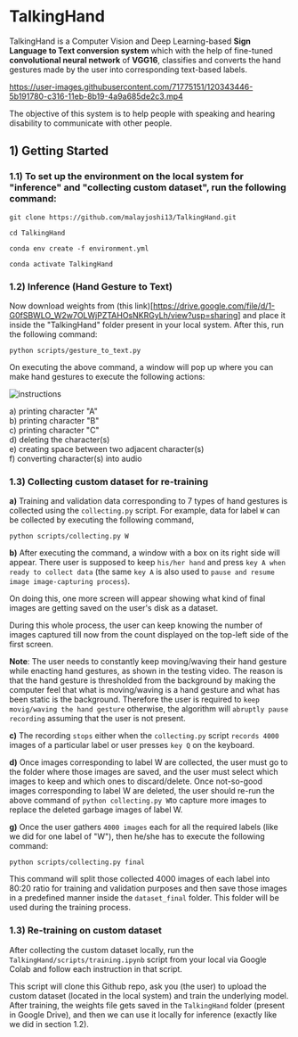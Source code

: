 # TalkingHand
TalkingHand is a Computer Vision and Deep Learning-based **Sign Language to Text conversion system** which with the help of fine-tuned **convolutional neural network** of **VGG16**, classifies and converts the hand gestures made by the user into corresponding text-based labels. 

https://user-images.githubusercontent.com/71775151/120343446-5b191780-c316-11eb-8b19-4a9a685de2c3.mp4

The objective of this system is to help people with speaking and hearing disability to communicate with other people.

## 1) Getting Started

### 1.1) To set up the environment on the local system for **"inference"** and **"collecting custom dataset"**, run the following command:

```
git clone https://github.com/malayjoshi13/TalkingHand.git

cd TalkingHand

conda env create -f environment.yml

conda activate TalkingHand
```

### 1.2) Inference (Hand Gesture to Text)

Now download weights from (this link)[https://drive.google.com/file/d/1-G0fSBWLO_W2w7OLWjPZTAHOsNKRGyLh/view?usp=sharing] and place it inside the "TalkingHand" folder present in your local system. After this, run the following command:

```
python scripts/gesture_to_text.py
```

On executing the above command, a window will pop up where you can make hand gestures to execute the following actions: <br>
 
![instructions](https://user-images.githubusercontent.com/71775151/147411597-b9ce18f7-ef47-48a4-8e8b-0dc10e626610.jpg)

a) printing character "A" <br>
b) printing character "B" <br>
c) printing character "C" <br>
d) deleting the character(s) <br>
e) creating space between two adjacent character(s) <br>
f) converting character(s) into audio <be>

### 1.3) Collecting custom dataset for re-training
**a)** Training and validation data corresponding to 7 types of hand gestures is collected using the ```collecting.py``` script. For example, data for label ```W``` can be collected by executing the following command,

```
python scripts/collecting.py W
``` 

**b)** After executing the command, a window with a box on its right side will appear. There user is supposed to keep ```his/her hand``` and press ```key A when ready to collect data``` (the same ```key A``` is also used to ```pause and resume image image-capturing process```). 

On doing this, one more screen will appear showing what kind of final images are getting saved on the user's disk as a dataset. 

During this whole process, the user can keep knowing the number of images captured till now from the count displayed on the top-left side of the first screen.

**Note**: The user needs to constantly keep moving/waving their hand gesture while enacting hand gestures, as shown in the testing video. The reason is that the hand gesture is thresholded from the background by making the computer feel that what is moving/waving is a hand gesture and what has been static is the background. Therefore the user is required to ```keep movig/waving the hand gesture``` otherwise, the algorithm will ```abruptly pause recording``` assuming that the user is not present.

**c)** The recording ```stops``` either when the ```collecting.py``` script ```records 4000``` images of a particular label or user presses ```key Q``` on the keyboard. 

**d)** Once images corresponding to label W are collected, the user must go to the folder where those images are saved, and the user must select which images to keep and which ones to discard/delete. Once not-so-good images corresponding to label W are deleted, the user should re-run the above command of ```python collecting.py W```to capture more images to replace the deleted garbage images of label W. 

**g)** Once the user gathers ```4000 images``` each for all the required labels (like we did for one label of "W"), then he/she has to execute the following command:

```
python scripts/collecting.py final
```

This command will split those collected 4000 images of each label into 80:20 ratio for training and validation purposes and then save those images in a  predefined manner inside the ```dataset_final``` folder. This folder will be used during the training process.

### 1.3) Re-training on custom dataset

After collecting the custom dataset locally, run the ```TalkingHand/scripts/training.ipynb``` script from your local via Google Colab and follow each instruction in that script. 

This script will clone this Github repo, ask you (the user) to upload the custom dataset (located in the local system) and train the underlying model. After training, the weights file gets saved in the ```TalkingHand``` folder (present in Google Drive), and then we can use it locally for inference (exactly like we did in section 1.2).
